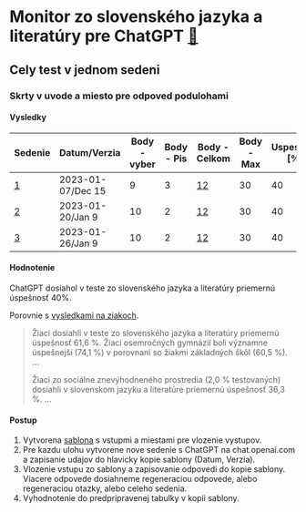 # Monitor zo slovenského jazyka a literatúry pre ChatGPT [🔗](../../README.md)

## Cely test v jednom sedeni

### Skrty v uvode a miesto pre odpoved podulohami

#### Vysledky

| Sedenie | Datum/Verzia | Body - vyber | Body - Pis | Body - Celkom | Body - Max | Uspesnost [%] |
| ------- | ------------ | ------------ | ---------- | ------------- | ---------- | ------------- |
| [1](./chat.1.md) | 2023-01-07/Dec 15 | 9 | 3 | [12](./chat.1.md#vyhodnotenie) | 30 | 40 |
| [2](./chat.2.md) | 2023-01-20/Jan 9 | 10 | 2 | [12](./chat.2.md#vyhodnotenie) | 30 | 40 |
| [3](./chat.3.md) | 2023-01-26/Jan 9 | 10 | 2 | [12](./chat.3.md#vyhodnotenie) | 30 | 40 |

#### Hodnotenie
ChatGPT dosiahol v teste zo slovenského jazyka a literatúry priemernú úspešnosť 40%.

Porovnie s [vysledkami na ziakoch](https://www.minedu.sk/vysledky-monitoringu-nucem-2021-distancne-vzdelavanie-z-pohladu-deviatakov/).
> Žiaci dosiahli v teste zo slovenského jazyka a literatúry priemernú úspešnosť 61,6 %. Žiaci osemročných gymnázií boli významne úspešnejší (74,1 %) v porovnaní so žiakmi základných škôl (60,5 %). …
>
> Žiaci zo sociálne znevýhodneného prostredia (2,0 % testovaných) dosiahli v slovenskom jazyku a literatúre priemernú úspešnosť 36,3 %. …

#### Postup
1. Vytvorena [sablona](./chat.template.md) s vstupmi a miestami pre vlozenie vystupov.
2. Pre kazdu ulohu vytvorene nove sedenie s ChatGPT na chat.openai.com a zapisanie udajov do hlavicky kopie sablony (Datum, Verzia).
3. Vlozenie vstupu zo sablony a zapisovanie odpovedi do kopie sablony. Viacere odpovede dosiahneme regeneraciou odpovede, alebo regeneraciou otazky, alebo celeho sedenia.
4. Vyhodnotenie do predpripravenej tabulky v kopii sablony.
